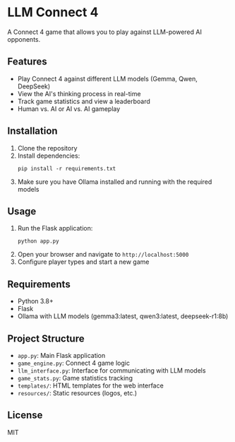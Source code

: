 # LLM Connect 4

A Connect 4 game that allows you to play against LLM-powered AI opponents.

## Features

- Play Connect 4 against different LLM models (Gemma, Qwen, DeepSeek)
- View the AI's thinking process in real-time
- Track game statistics and view a leaderboard
- Human vs. AI or AI vs. AI gameplay

## Installation

1. Clone the repository
2. Install dependencies:
   ```
   pip install -r requirements.txt
   ```
3. Make sure you have Ollama installed and running with the required models

## Usage

1. Run the Flask application:
   ```
   python app.py
   ```
2. Open your browser and navigate to `http://localhost:5000`
3. Configure player types and start a new game

## Requirements

- Python 3.8+
- Flask
- Ollama with LLM models (gemma3:latest, qwen3:latest, deepseek-r1:8b)

## Project Structure

- `app.py`: Main Flask application
- `game_engine.py`: Connect 4 game logic
- `llm_interface.py`: Interface for communicating with LLM models
- `game_stats.py`: Game statistics tracking
- `templates/`: HTML templates for the web interface
- `resources/`: Static resources (logos, etc.)

## License

MIT